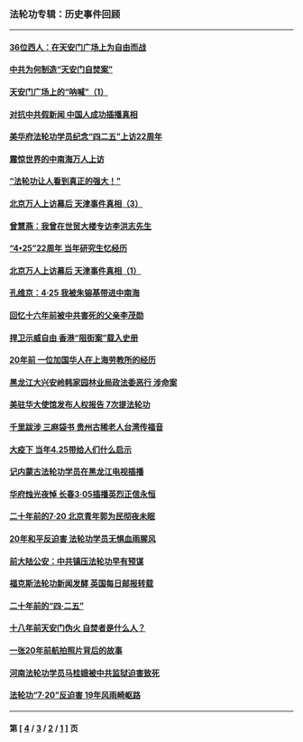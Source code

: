 ### 法轮功专辑：历史事件回顾
---
#### [36位西人：在天安门广场上为自由而战](../../pages/nf5793/n13390029.md?05260430) 
#### [中共为何制造“天安门自焚案”](../../pages/nf5793/n13183270.md?05260430) 
#### [天安门广场上的“呐喊”（1）](../../pages/nf5793/n13105277.md?05260430) 
#### [对抗中共假新闻 中国人成功插播真相](../../pages/nf5793/n12910618.md?05260430) 
#### [美华府法轮功学员纪念“四二五”上访22周年](../../pages/nf5793/n12904445.md?05260430) 
#### [震惊世界的中南海万人上访](../../pages/nf5793/n12903976.md?05260430) 
#### [“法轮功让人看到真正的强大！”](../../pages/nf5793/n12903195.md?05260430) 
#### [北京万人上访幕后 天津事件真相（3）](../../pages/nf5793/n12902807.md?05260430) 
#### [曾慧燕：我曾在世贸大楼专访李洪志先生](../../pages/nf5793/n12898729.md?05260430) 
#### [“4•25”22周年 当年研究生忆经历](../../pages/nf5793/n12894152.md?05260430) 
#### [北京万人上访幕后 天津事件真相（1）](../../pages/nf5793/n12885174.md?05260430) 
#### [孔维京：4·25 我被朱镕基带进中南海](../../pages/nf5793/n12864987.md?05260430) 
#### [回忆十六年前被中共害死的父亲李茂勋](../../pages/nf5793/n12880270.md?05260430) 
#### [捍卫示威自由 香港“阻街案”载入史册](../../pages/nf5793/n12811245.md?05260430) 
#### [20年前 一位加国华人在上海劳教所的经历](../../pages/nf5793/n12707932.md?05260430) 
#### [黑龙江大兴安岭韩家园林业局政法委恶行 涉命案](../../pages/nf5793/n12622815.md?05260430) 
#### [美驻华大使馆发布人权报告 7次提法轮功](../../pages/nf5793/n12520541.md?05260430) 
#### [千里跋涉 三麻袋书 贵州古稀老人台湾传福音](../../pages/nf5793/n12198750.md?05260430) 
#### [大疫下 当年4.25带给人们什么启示](../../pages/nf5793/n12058565.md?05260430) 
#### [记内蒙古法轮功学员在黑龙江电视插播](../../pages/nf5793/n11699194.md?05260430) 
#### [华府烛光夜悼 长春3·05插播英烈正信永恒](../../pages/nf5793/n11397432.md?05260430) 
#### [二十年前的7·20 北京青年郭为民彻夜未眠](../../pages/nf5793/n11354195.md?05260430) 
#### [20年和平反迫害 法轮功学员无惧血雨腥风](../../pages/nf5793/n11348279.md?05260430) 
#### [前大陆公安：中共镇压法轮功早有预谋](../../pages/nf5793/n11352168.md?05260430) 
#### [福克斯法轮功新闻发酵  英国每日邮报转载](../../pages/nf5793/n11285952.md?05260430) 
#### [二十年前的“四·二五”](../../pages/nf5793/n11207639.md?05260430) 
#### [十八年前天安门伪火 自焚者是什么人？](../../pages/nf5793/n10996556.md?05260430) 
#### [一张20年前航拍照片背后的故事](../../pages/nf5793/n10693797.md?05260430) 
#### [河南法轮功学员马桂娥被中共监狱迫害致死](../../pages/nf5793/n10684974.md?05260430) 
#### [法轮功“7‧20”反迫害 19年风雨崎岖路](../../pages/nf5793/n10570834.md?05260430) 

---
#### 第 [ [4](./4.md?05260430) / [3](./3.md?05260430) / [2](./2.md?05260430) / [1](./1.md?05260430) ] 页
